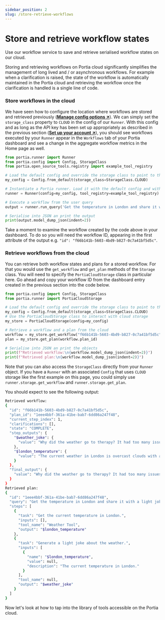 ```yaml
---
sidebar_position: 2
slug: /store-retrieve-workflows
---
```


# Store and retrieve workflow states
Use our workflow service to save and retrieve serialised workflow states on our cloud.

Storing and retrieving workflows on Portia cloud significantly simplifies the management of long lived and / or asynchronous workflows. For example when a clarification is raised, the state of the workflow is automatically maintained in the Portia cloud and retrieving the workflow once the clarification is handled is a single line of code.

### Store workflows in the cloud
We have seen how to configure the location where workflows are stored and retrieved previously (<a href="/manage-config" target="_blank">**Manage config options ↗**</a>). We can simply set the `storage_class` property to `CLOUD` in the config of our `Runner`. 
With this config and as long as the API key has been set up appropriately as described in the previous section (<a href="/setup-account" target="_blank">**Set up your account ↗**</a>), you should see workflows executed by your `Runner` appear in the `Workflows` tab of your Portia dashboard and see a change in the aggregate workflow metrics in the Home page as well.

```python title="main.py"
from portia.runner import Runner
from portia.config import Config, StorageClass
from portia.open_source_tools.registry import example_tool_registry

# Load the default config and override the storage class to point to the Portia cloud
my_config = Config.from_default(storage_class=StorageClass.CLOUD)

# Instantiate a Portia runner. Load it with the default config and with the simple tool above.
runner = Runner(config=my_config, tool_registry=example_tool_registry)

# Execute a workflow from the user query
output = runner.run_query('Get the temperature in London and share it with a light joke')

# Serialise into JSON an print the output
print(output.model_dump_json(indent=2))
```
Take a moment to examine the workflow created by the code above in your dashboard. To do so you will need the workflow ID, appearing in the first attribute of the output e.g. `"id": "f66b141b-5603-4bd9-b827-0c7a41bf5d5c"`.

### Retrieve workflows from the cloud
You can retrieve both workflow states and plans for a stored workflow. For that you would use the `get_workflow` and `get_plan` methods of the `Storage` class. You will need to specify the `PortiaCloudStorage` class in particular here. Go ahead and copy your workflow ID from the dashboard entry created in the previous section into the code below.
```python title="main.py"
from portia.config import Config, StorageClass
from portia.runner import PortiaCloudStorage

# Load the default config and override the storage class to point to the Portia cloud
my_config = Config.from_default(storage_class=StorageClass.CLOUD)
# Use the PortiaCloudStorage class to interact with cloud storage
my_store = PortiaCloudStorage(config=my_config)

# Retrieve a workflow and a plan from the cloud
workflow = my_store.get_workflow("f66b141b-5603-4bd9-b827-0c7a41bf5d5c")
plan = my_store.get_plan(workflow.plan_id)

# Serialise into JSON an print the objects
print(f"Retrieved workflow:\n{workflow.model_dump_json(indent=2)}")
print(f"Retrieved plan:\n{workflow.model_dump_json(indent=2)}")
```
Note that you can also access the `StorageClass` directly from your `Runner` object. If you have a `Runner` with an associated `Config` that uses `CLOUD` storage like the first example on this page, you could simply use `runner.storage.get_workflow` and `runner.storage.get_plan`.

You should expect to see the following output:
```bash
Retrieved workflow:
{
  "id": "f66b141b-5603-4bd9-b827-0c7a41bf5d5c",
  "plan_id": "1eee4bbf-361a-41be-bab7-6dd86a247f48",
  "current_step_index": 1,
  "clarifications": [],
  "state": "COMPLETE",
  "step_outputs": {
    "$weather_joke": {
      "value": "Why did the weather go to therapy? It had too many issues to cloud its mind!"
    },
    "$london_temperature": {
      "value": "The current weather in London is overcast clouds with a temperature of 0.91°C."
    }
  },
  "final_output": {
    "value": "Why did the weather go to therapy? It had too many issues to cloud its mind!"
  }
}
Retrieved plan:
{
  "id": "1eee4bbf-361a-41be-bab7-6dd86a247f48",
  "query": "Get the temperature in London and share it with a light joke",
  "steps": [
    {
      "task": "Get the current temperature in London.",
      "inputs": [],
      "tool_name": "Weather Tool",
      "output": "$london_temperature"
    },
    {
      "task": "Generate a light joke about the weather.",
      "inputs": [
        {
          "name": "$london_temperature",
          "value": null,
          "description": "The current temperature in London."
        }
      ],
      "tool_name": null,
      "output": "$weather_joke"
    }
  ]
}
```

Now let's look at how to tap into the library of tools accessible on the Portia cloud.
